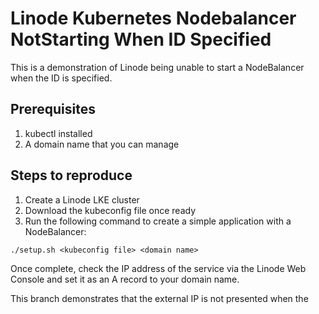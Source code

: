 # Linode Kubernetes Nodebalancer NotStarting When ID Specified

This is a demonstration of Linode being unable to start a NodeBalancer when the
ID is specified.

## Prerequisites

1. kubectl installed
2. A domain name that you can manage

## Steps to reproduce

1. Create a Linode LKE cluster
2. Download the kubeconfig file once ready
3. Run the following command to create a simple application with a NodeBalancer:

```
./setup.sh <kubeconfig file> <domain name>
```

Once complete, check the IP address of the service via the Linode Web Console
and set it as an A record to your domain name.

This branch demonstrates that the external IP is not presented when the

